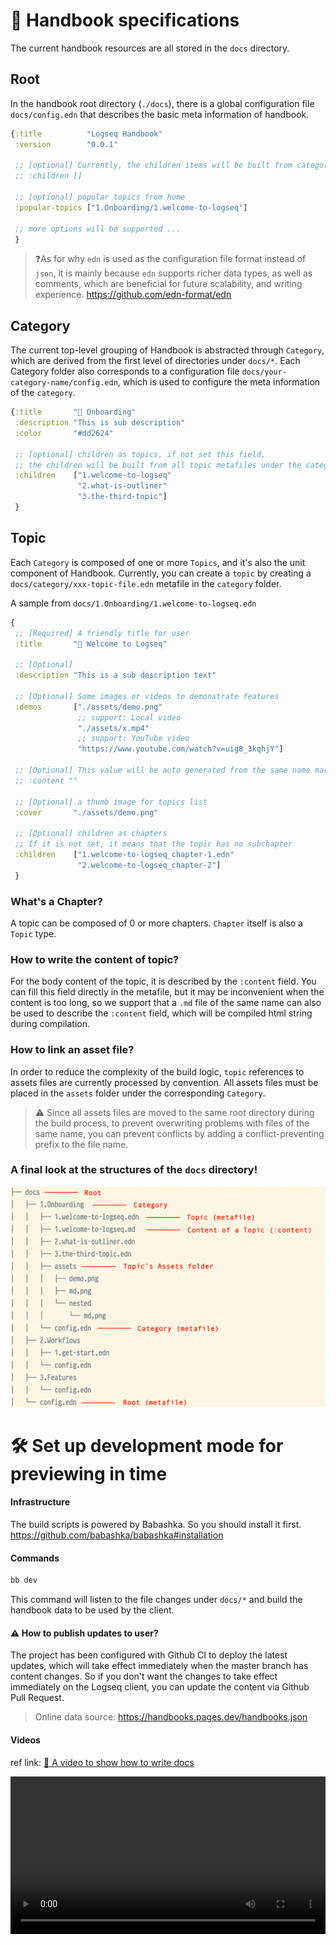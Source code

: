 # 📖 Handbook specifications

The current handbook resources are all stored in the `docs` directory.

## Root

In the handbook root directory (`./docs`), there is a global configuration file `docs/config.edn` that describes the basic meta information
of handbook.

```clojure
{:title          "Logseq Handbook"
 :version        "0.0.1"

 ;; [optional] Currently, the children items will be built from categories folders
 ;; :children []

 ;; [optional] popular topics from home
 :popular-topics ["1.Onboarding/1.welcome-to-logseq"]

 ;; more options will be supported ...
 }
```

> ❓As for why `edn` is used as the configuration file format instead of `json`,
> it is mainly because `edn` supports richer data types, as well as comments,
> which are beneficial for future scalability, and writing experience.
> https://github.com/edn-format/edn

## Category

The current top-level grouping of Handbook is abstracted through `Category`,
which are derived from the first level of directories under `docs/*`.
Each Category folder also corresponds to a configuration file `docs/your-category-name/config.edn`,
which is used to configure the meta information of the `category`.

```clojure
{:title       "🔆 Onboarding"
 :description "This is sub description"
 :color       "#dd2624"

 ;; [optional] children as topics, if not set this field,
 ;; the children will be built from all topic metafiles under the category folder
 :children    ["1.welcome-to-logseq"
               "2.what-is-outliner"
               "3.the-third-topic"]
 }
```

## Topic

Each `Category` is composed of one or more `Topics`,
and it's also the unit component of Handbook. Currently, you can create a `topic`
by creating a `docs/category/xxx-topic-file.edn` metafile in the `category` folder.

A sample from `docs/1.Onboarding/1.welcome-to-logseq.edn`

```clojure
{
 ;; [Required] A friendly title for user
 :title       "🙌 Welcome to Logseq"

 ;; [Optional]
 :description "This is a sub description text"

 ;; [Optional] Some images or videos to demonstrate features
 :demos       ["./assets/demo.png"
               ;; support: Local video
               "./assets/x.mp4"
               ;; support: YouTube video
               "https://www.youtube.com/watch?v=uig8_3kqhjY"]

 ;; [Optional] This value will be auto generated from the same name markdown file. `1.welcome-to-logseq.md`
 ;; :content ""

 ;; [Optional] a thumb image for topics list
 :cover       "./assets/demo.png"

 ;; [Optional] children as chapters
 ;; If it is not set, it means that the topic has no subchapter
 :children    ["1.welcome-to-logseq_chapter-1.edn"
               "2.welcome-to-logseq_chapter-2"]
 }
```

### What's a **Chapter**?

A topic can be composed of 0 or more chapters. `Chapter` itself is also a `Topic` type.

### How to write the content of topic?

For the body content of the topic, it is described by the `:content` field.
You can fill this field directly in the metafile, but it may be inconvenient
when the content is too long, so we support that a `.md` file of the same name can also
be used to describe the `:content` field, which will be compiled html string during compilation.

### How to link an asset file?

In order to reduce the complexity of the build logic,
`topic` references to assets files are currently processed by convention.
All assets files must be placed in the `assets` folder under the corresponding `Category`.

> ⚠️ Since all assets files are moved to the same root directory during the build process,
> to prevent overwriting problems with files of the same name,
> you can prevent conflicts by adding a conflict-preventing prefix to the file name.

### A final look at the structures of the `docs` directory!

![docs](./resources/docs-structures.png)

# 🛠 Set up development mode for previewing in time

#### Infrastructure

The build scripts is powered by Babashka. So you should install it first.  
https://github.com/babashka/babashka#installation

#### Commands

```bash
bb dev
```

This command will listen to the file changes under `docs/*`
and build the handbook data to be used by the client.

#### ⚠️ How to publish updates to user?

The project has been configured with Github CI to deploy the latest updates,
which will take effect immediately when the master branch has content changes.
So if you don't want the changes to take effect immediately on the Logseq client,
you can update the content via Github Pull Request.
> Online data source: https://handbooks.pages.dev/handbooks.json

#### Videos

ref link: [🔗 A video to show how to write docs](https://github.com/logseq/handbooks/issues/1)

<video width="100%" height="auto" controls>
  <source src="https://user-images.githubusercontent.com/1779837/217492648-d1cba1ad-9c35-48b2-9ba1-ed26f70b1efd.mp4" type="video/mp4">
</video>

